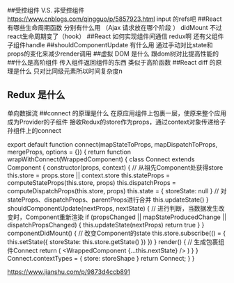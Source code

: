 
##受控组件 V.S. 非受控组件
https://www.cnblogs.com/qingguo/p/5857923.html
input 的refs吧
##React 有哪些生命周期函数 分别有什么用 （Ajax 请求放在哪个阶段 ）
didMount 不过react生命周期变了（hook）
##React 如何实现组件间通信 
redux啊 还有父组件子组件handle
##shouldComponentUpdate 有什么用 
通过手动对比state和props的变化来减少render调用
##虚拟 DOM 是什么 
跟dom树对比提高性能的
##什么是高阶组件 
传入组件返回组件的东西
类似于高阶函数
##React diff 的原理是什么 
只对比同级元素所以时间复杂度n
## Redux 是什么 
单向数据流
##connect 的原理是什么 
在原应用组件上包裹一层，使原来整个应用成为Provider的子组件
接收Redux的store作为props，通过context对象传递给子孙组件上的connect

export default function connect(mapStateToProps, mapDispatchToProps, mergeProps, options = {}) {
  return function wrapWithConnect(WrappedComponent) {
    class Connect extends Component {
      constructor(props, context) {
        // 从祖先Component处获得store
        this.store = props.store || context.store
        this.stateProps = computeStateProps(this.store, props)
        this.dispatchProps = computeDispatchProps(this.store, props)
        this.state = { storeState: null }
        // 对stateProps、dispatchProps、parentProps进行合并
        this.updateState()
      }
      shouldComponentUpdate(nextProps, nextState) {
        // 进行判断，当数据发生改变时，Component重新渲染
        if (propsChanged || mapStateProducedChange || dispatchPropsChanged) {
          this.updateState(nextProps)
            return true
          }
        }
        componentDidMount() {
          // 改变Component的state
          this.store.subscribe(() = {
            this.setState({
              storeState: this.store.getState()
            })
          })
        }
        render() {
          // 生成包裹组件Connect
          return (
            <WrappedComponent {...this.nextState} />
          )
        }
      }
      Connect.contextTypes = {
        store: storeShape
      }
      return Connect;
    }
  }

https://www.jianshu.com/p/9873d4ccb891